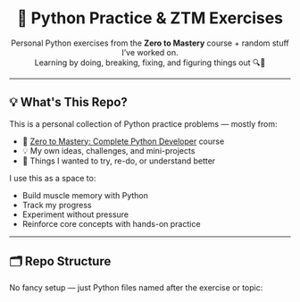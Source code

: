 <h1 align="center">📓 Python Practice & ZTM Exercises</h1>

<p align="center">
  Personal Python exercises from the <strong>Zero to Mastery</strong> course + random stuff I’ve worked on.<br>
  Learning by doing, breaking, fixing, and figuring things out 🔍🐍
</p>

---

## 💡 What's This Repo?

This is a personal collection of Python practice problems — mostly from:

- 🧠 [Zero to Mastery: Complete Python Developer](https://zerotomastery.io/) course
- 💡 My own ideas, challenges, and mini-projects
- 🤔 Things I wanted to try, re-do, or understand better

I use this as a space to:

- Build muscle memory with Python
- Track my progress
- Experiment without pressure
- Reinforce core concepts with hands-on practice

---

## 🗂 Repo Structure

No fancy setup — just Python files named after the exercise or topic:

